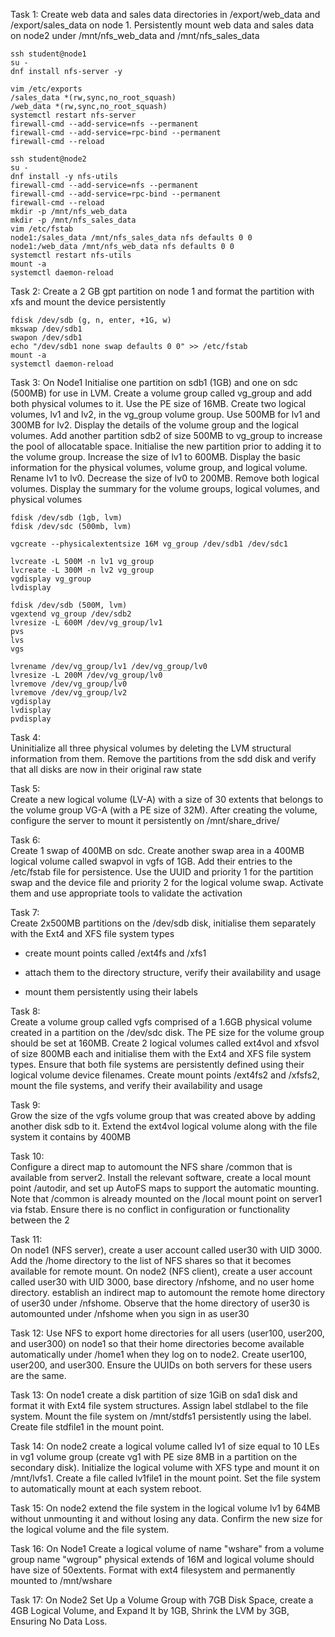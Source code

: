 Task 1: Create web data and sales data directories in /export/web_data and /export/sales_data on node 1. Persistently mount web data and sales data on node2 under /mnt/nfs_web_data and /mnt/nfs_sales_data
```
ssh student@node1
su -
dnf install nfs-server -y

vim /etc/exports
/sales_data *(rw,sync,no_root_squash)
/web_data *(rw,sync,no_root_squash)
systemctl restart nfs-server
firewall-cmd --add-service=nfs --permanent
firewall-cmd --add-service=rpc-bind --permanent
firewall-cmd --reload

ssh student@node2
su -
dnf install -y nfs-utils
firewall-cmd --add-service=nfs --permanent
firewall-cmd --add-service=rpc-bind --permanent
firewall-cmd --reload
mkdir -p /mnt/nfs_web_data
mkdir -p /mnt/nfs_sales_data
vim /etc/fstab
node1:/sales_data /mnt/nfs_sales_data nfs defaults 0 0
node1:/web_data /mnt/nfs_web_data nfs defaults 0 0
systemctl restart nfs-utils
mount -a
systemctl daemon-reload
```

Task 2: Create a 2 GB gpt partition on node 1 and format the partition with xfs and mount the device persistently
```
fdisk /dev/sdb (g, n, enter, +1G, w)
mkswap /dev/sdb1
swapon /dev/sdb1
echo "/dev/sdb1 none swap defaults 0 0" >> /etc/fstab
mount -a
systemctl daemon-reload
```


Task 3: On Node1 Initialise one partition on sdb1 (1GB) and one on sdc (500MB) for use in LVM. Create a volume group called vg_group and add both physical volumes to it. Use the PE size of 16MB. Create two logical volumes, lv1 and lv2, in the vg_group volume group. Use 500MB for lv1 and 300MB for lv2. Display the details of the volume group and the logical volumes. Add another partition sdb2 of size 500MB to vg_group to increase the pool of allocatable space. Initialise the new partition prior to adding it to the volume group. Increase the size of lv1 to 600MB. Display the basic information for the physical volumes, volume group, and logical volume. Rename lv1 to lv0. Decrease the size of lv0 to 200MB. Remove both logical volumes. Display the summary for the volume groups, logical volumes, and physical volumes
```
fdisk /dev/sdb (1gb, lvm)
fdisk /dev/sdc (500mb, lvm)

vgcreate --physicalextentsize 16M vg_group /dev/sdb1 /dev/sdc1

lvcreate -L 500M -n lv1 vg_group
lvcreate -L 300M -n lv2 vg_group
vgdisplay vg_group
lvdisplay 

fdisk /dev/sdb (500M, lvm)
vgextend vg_group /dev/sdb2
lvresize -L 600M /dev/vg_group/lv1
pvs
lvs
vgs

lvrename /dev/vg_group/lv1 /dev/vg_group/lv0
lvresize -L 200M /dev/vg_group/lv0
lvremove /dev/vg_group/lv0
lvremove /dev/vg_group/lv2
vgdisplay
lvdisplay
pvdisplay

```


Task 4:  
Uninitialize all three physical volumes by deleting the LVM structural information from them. Remove the partitions from the sdd disk and verify that all disks are now in their original raw state

Task 5:  
Create a new logical volume (LV-A) with a size of 30 extents that belongs to the volume group VG-A (with a PE size of 32M). After creating the volume, configure the server to mount it persistently on /mnt/share_drive/

Task 6:  
Create 1 swap of 400MB on sdc. Create another swap area in a 400MB logical volume called swapvol in vgfs of 1GB. Add their entries to the /etc/fstab file for persistence. Use the UUID and priority 1 for the partition swap and the device file and priority 2 for the logical volume swap. Activate them and use appropriate tools to validate the activation

Task 7:  
Create 2x500MB partitions on the /dev/sdb disk, initialise them separately with the Ext4 and XFS file system types

- create mount points called /ext4fs and /xfs1
    
- attach them to the directory structure, verify their availability and usage
    
- mount them persistently using their labels
    

Task 8:  
Create a volume group called vgfs comprised of a 1.6GB physical volume created in a partition on the /dev/sdc disk. The PE size for the volume group should be set at 160MB. Create 2 logical volumes called ext4vol and xfsvol of size 800MB each and initialise them with the Ext4 and XFS file system types. Ensure that both file systems are persistently defined using their logical volume device filenames. Create mount points /ext4fs2 and /xfsfs2, mount the file systems, and verify their availability and usage

Task 9:  
Grow the size of the vgfs volume group that was created above by adding another disk sdb to it. Extend the ext4vol logical volume along with the file system it contains by 400MB

Task 10:  
Configure a direct map to automount the NFS share /common that is available from server2. Install the relevant software, create a local mount point /autodir, and set up AutoFS maps to support the automatic mounting. Note that /common is already mounted on the /local mount point on server1 via fstab. Ensure there is no conflict in configuration or functionality between the 2

Task 11:  
On node1 (NFS server), create a user account called user30 with UID 3000. Add the /home directory to the list of NFS shares so that it becomes available for remote mount. On node2 (NFS client), create a user account called user30 with UID 3000, base directory /nfshome, and no user home directory. establish an indirect map to automount the remote home directory of user30 under /nfshome. Observe that the home directory of user30 is automounted under /nfshome when you sign in as user30

Task 12: Use NFS to export home directories for all users (user100, user200, and user300) on node1 so that their home directories become available automatically under /home1 when they log on to node2. Create user100, user200, and user300. Ensure the UUIDs on both servers for these users are the same.

Task 13: On node1 create a disk partition of size 1GiB on sda1 disk and format it with Ext4 file system structures. Assign label stdlabel to the file system. Mount the file system on /mnt/stdfs1 persistently using the label. Create file stdfile1 in the mount point.

Task 14: On node2 create a logical volume called lv1 of size equal to 10 LEs in vg1 volume group (create vg1 with PE size 8MB in a partition on the secondary disk). Initialize the logical volume with XFS type and mount it on /mnt/lvfs1. Create a file called lv1file1 in the mount point. Set the file system to automatically mount at each system reboot.

Task 15: On node2 extend the file system in the logical volume lv1 by 64MB without unmounting it and without losing any data. Confirm the new size for the logical volume and the file system.

Task 16: On Node1 Create a logical volume of name "wshare" from a volume group name "wgroup" physical extends of 16M and logical volume should have size of 50extents. Format with ext4 filesystem and permanently mounted to /mnt/wshare

Task 17: On Node2 Set Up a Volume Group with 7GB Disk Space, create a 4GB Logical Volume, and Expand It by 1GB, Shrink the LVM by 3GB, Ensuring No Data Loss.
